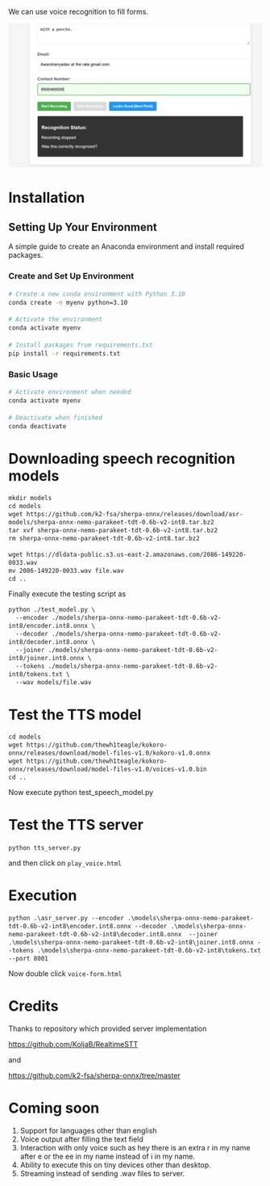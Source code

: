 We can use voice recognition to fill forms. 

![Form](./images/form.png)

# Installation 
## Setting Up Your Environment

A simple guide to create an Anaconda environment and install required packages.

### Create and Set Up Environment

```bash
# Create a new conda environment with Python 3.10
conda create -n myenv python=3.10

# Activate the environment
conda activate myenv

# Install packages from requirements.txt
pip install -r requirements.txt
```

### Basic Usage

```bash
# Activate environment when needed
conda activate myenv

# Deactivate when finished
conda deactivate
```

# Downloading speech recognition models

```
mkdir models
cd models
wget https://github.com/k2-fsa/sherpa-onnx/releases/download/asr-models/sherpa-onnx-nemo-parakeet-tdt-0.6b-v2-int8.tar.bz2
tar xvf sherpa-onnx-nemo-parakeet-tdt-0.6b-v2-int8.tar.bz2
rm sherpa-onnx-nemo-parakeet-tdt-0.6b-v2-int8.tar.bz2

wget https://dldata-public.s3.us-east-2.amazonaws.com/2086-149220-0033.wav
mv 2086-149220-0033.wav file.wav
cd ..
```
Finally execute the testing script as 

```
python ./test_model.py \
  --encoder ./models/sherpa-onnx-nemo-parakeet-tdt-0.6b-v2-int8/encoder.int8.onnx \
  --decoder ./models/sherpa-onnx-nemo-parakeet-tdt-0.6b-v2-int8/decoder.int8.onnx \
  --joiner ./models/sherpa-onnx-nemo-parakeet-tdt-0.6b-v2-int8/joiner.int8.onnx \
  --tokens ./models/sherpa-onnx-nemo-parakeet-tdt-0.6b-v2-int8/tokens.txt \
  --wav models/file.wav
```

# Test the TTS model

```
cd models
wget https://github.com/thewh1teagle/kokoro-onnx/releases/download/model-files-v1.0/kokoro-v1.0.onnx
wget https://github.com/thewh1teagle/kokoro-onnx/releases/download/model-files-v1.0/voices-v1.0.bin
cd ..
```

Now execute 
python test_speech_model.py

# Test the TTS server

`python tts_server.py`

and then click on `play_voice.html`

# Execution

```
python .\asr_server.py --encoder .\models\sherpa-onnx-nemo-parakeet-tdt-0.6b-v2-int8\encoder.int8.onnx --decoder .\models\sherpa-onnx-nemo-parakeet-tdt-0.6b-v2-int8\decoder.int8.onnx  --joiner .\models\sherpa-onnx-nemo-parakeet-tdt-0.6b-v2-int8\joiner.int8.onnx --tokens .\models\sherpa-onnx-nemo-parakeet-tdt-0.6b-v2-int8\tokens.txt --port 8001

```

Now double click `voice-form.html`


# Credits
Thanks to repository which provided server implementation 

https://github.com/KoljaB/RealtimeSTT 

and 

https://github.com/k2-fsa/sherpa-onnx/tree/master

# Coming soon 
1. Support for languages other than english 
2. Voice output after filling the text field 
3. Interaction with only voice such as hey there is an extra r in my name after e or the ee in my name instead of i in my name. 
4. Ability to execute this on tiny devices other than desktop. 
5. Streaming instead of sending .wav files to server.




